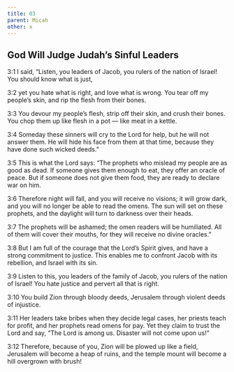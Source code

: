 ```yaml
---
title: 03
parent: Micah
other: x
---
```


## God Will Judge Judah’s Sinful Leaders

<a>3:1</a> I said,
“Listen, you leaders of Jacob,
you rulers of the nation of Israel!
You should know what is just,

<a>3:2</a> yet you hate what is right,
and love what is wrong.
You tear off my people’s skin,
and rip the flesh from their bones.

<a>3:3</a> You devour my people’s flesh,
strip off their skin,
and crush their bones.
You chop them up like flesh in a pot — 
like meat in a kettle.

<a>3:4</a> Someday these sinners will cry to the Lord for help,
but he will not answer them.
He will hide his face from them at that time,
because they have done such wicked deeds.”

<a>3:5</a> This is what the Lord says:
“The prophets who mislead my people
are as good as dead.
If someone gives them enough to eat,
they offer an oracle of peace.
But if someone does not give them food,
they are ready to declare war on him.

<a>3:6</a> Therefore night will fall, and you will receive no visions;
it will grow dark, and you will no longer be able to read the omens.
The sun will set on these prophets,
and the daylight will turn to darkness over their heads.

<a>3:7</a> The prophets will be ashamed;
the omen readers will be humiliated.
All of them will cover their mouths,
for they will receive no divine oracles.”

<a>3:8</a> But I am full of the courage that the Lord’s Spirit gives,
and have a strong commitment to justice.
This enables me to confront Jacob with its rebellion,
and Israel with its sin.

<a>3:9</a> Listen to this, you leaders of the family of Jacob,
you rulers of the nation of Israel!
You hate justice
and pervert all that is right.

<a>3:10</a> You build Zion through bloody deeds,
Jerusalem through violent deeds of injustice.

<a>3:11</a> Her leaders take bribes when they decide legal cases,
her priests teach for profit,
and her prophets read omens for pay.
Yet they claim to trust the Lord and say,
“The Lord is among us.
Disaster will not come upon us!”

<a>3:12</a> Therefore, because of you, Zion will be plowed up like a field,
Jerusalem will become a heap of ruins,
and the temple mount will become a hill overgrown with brush!
